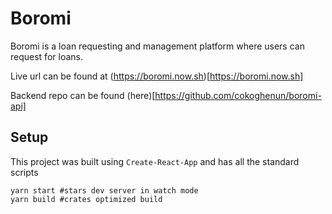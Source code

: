 # Boromi

Boromi​ is a loan requesting and management platform where users can request for loans.

Live url can be found at (https://boromi.now.sh)[https://boromi.now.sh]

Backend repo can be found (here)[https://github.com/cokoghenun/boromi-api]

## Setup

This project was built using `Create-React-App` and has all the standard scripts

```
yarn start #stars dev server in watch mode
yarn build #crates optimized build
```

